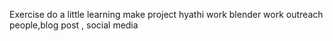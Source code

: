 Exercise 
do a little learning 
make project
hyathi work
blender work
outreach people,blog post , social media
